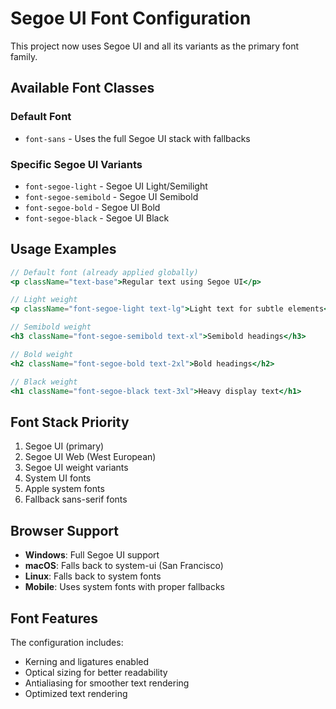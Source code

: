 # Segoe UI Font Configuration

This project now uses Segoe UI and all its variants as the primary font family.

## Available Font Classes

### Default Font
- `font-sans` - Uses the full Segoe UI stack with fallbacks

### Specific Segoe UI Variants
- `font-segoe-light` - Segoe UI Light/Semilight
- `font-segoe-semibold` - Segoe UI Semibold
- `font-segoe-bold` - Segoe UI Bold
- `font-segoe-black` - Segoe UI Black

## Usage Examples

```jsx
// Default font (already applied globally)
<p className="text-base">Regular text using Segoe UI</p>

// Light weight
<p className="font-segoe-light text-lg">Light text for subtle elements</p>

// Semibold weight
<h3 className="font-segoe-semibold text-xl">Semibold headings</h3>

// Bold weight
<h2 className="font-segoe-bold text-2xl">Bold headings</h2>

// Black weight
<h1 className="font-segoe-black text-3xl">Heavy display text</h1>
```

## Font Stack Priority

1. Segoe UI (primary)
2. Segoe UI Web (West European)
3. Segoe UI weight variants
4. System UI fonts
5. Apple system fonts
6. Fallback sans-serif fonts

## Browser Support

- **Windows**: Full Segoe UI support
- **macOS**: Falls back to system-ui (San Francisco)
- **Linux**: Falls back to system fonts
- **Mobile**: Uses system fonts with proper fallbacks

## Font Features

The configuration includes:
- Kerning and ligatures enabled
- Optical sizing for better readability
- Antialiasing for smoother text rendering
- Optimized text rendering 
